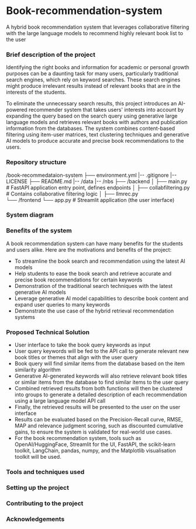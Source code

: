 # Book-recommendation-system
A hybrid book recommendation system that leverages collaborative filtering with the large language models to recommend highly relevant book list to the user

### Brief description of the project

Identifying the right books and information for academic or personal growth purposes can be a daunting task for many users, particularly traditional search engines, which rely on keyword searches. These search engines might produce irrelevant results instead of relevant books that are in the interests of the students. 

To eliminate the unnecessary search results, this project introduces an AI-powered recommender system that takes users' interests into account by expanding the query based on the search query using generative large language models and retrieves relevant books with authors and publication information from the databases. The system combines content-based filtering using item-user matrices, text clustering techniques and generative AI models to produce accurate and precise book recommendations to the users.

### Repository structure

/book-recommedataion-system
├── environment.yml
|-- .gitignore
|-- LICENSE
├── README.md
|-- /data
|-- /nbs
├── /backend
│   ├── main.py             # FastAPI application entry point, defines endpoints
│   ├── collabfiltering.py     # Contains collaborative filtering logic
│   ├── llmrec.py     
└── /frontend
    └── app.py    # Streamlit application (the user interface)

 
### System diagram

### Benefits of the system

A book recommendation system can have many benefits for the students and users alike. Here are the motivations and benefits of the project:

- To streamline the book search and recommendation using the latest AI models 
- Help students to ease the book search and retrieve accurate and precise book recommendations for certain keywords
- Demonstration of the traditional search techniques with the latest generative AI models 
- Leverage generative AI model capabilities to describe book content and expand user queries to many keywords
- Demonstrate the use case of the hybrid retrieval recommendation systems

### Proposed Technical Solution

- User interface to take the book query keywords as input 
- User query keywords will be fed to the API call to generate relevant new book titles or themes that align with the user query
- Book query will find similar items from the database based on the item similarity algorithm
- Generative AI-generated keywords will also retrieve relevant book titles or similar items from the database to find similar items to the user query
- Combined retrieved results from both functions will then be  clustered into groups to generate a detailed description of each recommendation using a large language model API call
- Finally, the retrieved results will be presented to the user on the user interface
- Results can be evaluated based on the Precision-Recall curve, RMSE, MAP and relevance judgment scoring, such as discounted cumulative gains, to ensure the system is validated for real-world use cases.
- For the book recommendation system, tools such as OpenAI/HuggingFace, Streamlit for the UI, FastAPI, the scikit-learn toolkit, LangChain, pandas, numpy, and the Matplotlib visualisation toolkit will be used.


### Tools and techniques used

### Setting up the project

### Contributing to the project

### Acknowledgements
